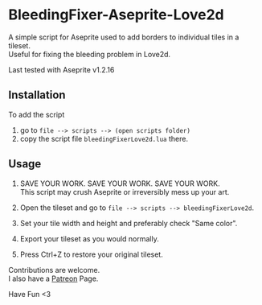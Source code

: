 # BleedingFixer-Aseprite-Love2d
A simple script for Aseprite used to add borders to individual tiles in a tileset. <br />
Useful for fixing the bleeding problem in Love2d.<br />

Last tested with Aseprite v1.2.16 <br />

## Installation
To add the script <br />
1. go to `file --> scripts --> (open scripts folder)` <br />
2. copy the script file `bleedingFixerLove2d.lua` there. <br />

## Usage
1. SAVE YOUR WORK. SAVE YOUR WORK. SAVE YOUR WORK.<br />
This script may crush Aseprite or irreversibly mess up your art.<br />

2. Open the tileset and go to `file --> scripts --> bleedingFixerLove2d`. <br />
3. Set your tile width and height and preferably check "Same color". <br />
4. Export your tileset as you would normally.<br />
5. Press Ctrl+Z to restore your original tileset.<br />

Contributions are welcome. <br />
I also have a [Patreon](https://www.patreon.com/HamdyElzonqali) Page.<br />

Have Fun <3
